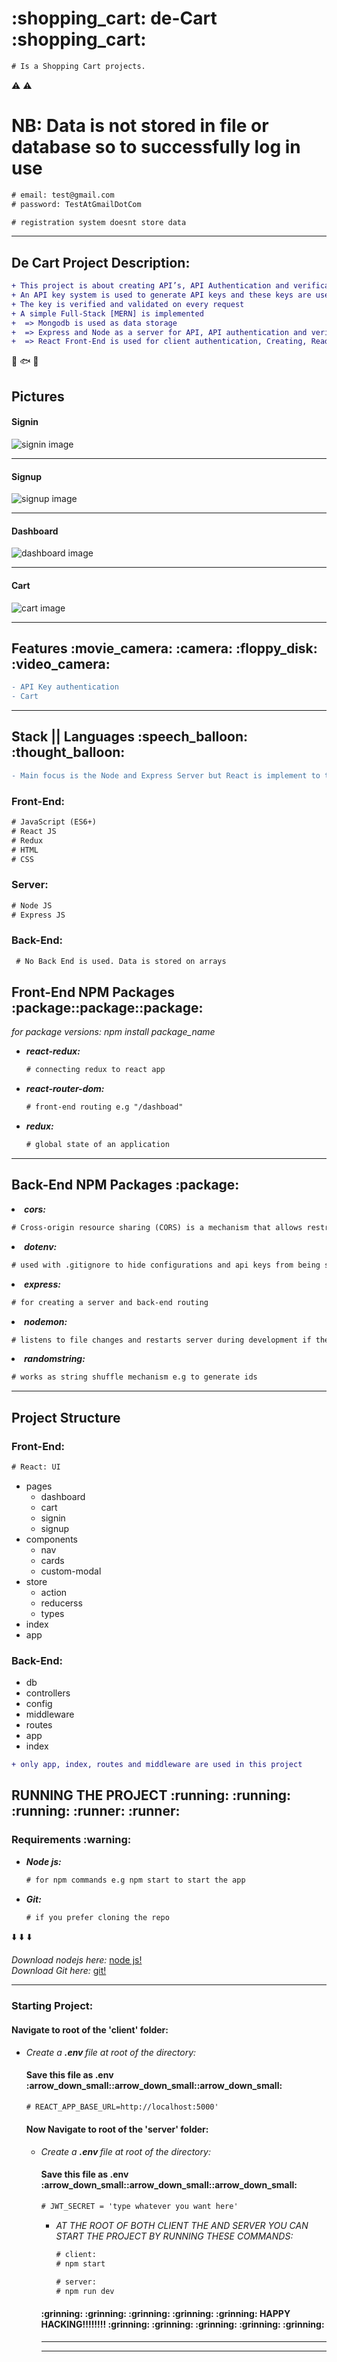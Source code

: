 <h1>:shopping_cart: de-Cart :shopping_cart:</h1>

```diff
# Is a Shopping Cart projects.
```
:warning: :warning:                                                                
<h1>NB: Data is not stored in file or database so to successfully log in use  </h1>

```diff
# email: test@gmail.com
# password: TestAtGmailDotCom
```

```diff
# registration system doesnt store data
```

<hr />

<h2> De Cart Project Description: </h2>

 ```diff
 + This project is about creating API’s, API Authentication and verification when getting data
 + An API key system is used to generate API keys and these keys are used to perform cart system actions such as: Create cart, Get Cart, Update Cart and Delete Cart [CRUD operations]
 + The key is verified and validated on every request
 + A simple Full-Stack [MERN] is implemented
 +  => Mongodb is used as data storage
 +  => Express and Node as a server for API, API authentication and verification
 +  => React Front-End is used for client authentication, Creating, Reading, Updating and Deleting cart
```
:cherries: :fish: :iphone:



<h2>Pictures</h2>

<h4> Signin </h4>

![signin image](/screenshots/signin.png)

<hr />

<h4> Signup </h4>

![signup image](/screenshots/signup.png)

<hr />

<h4> Dashboard </h4>

![dashboard image](/screenshots/dashboard.png)

<hr />

<h4> Cart </h4>

![cart image](/screenshots/cart.png)

<hr />




<h2> Features :movie_camera: :camera: :floppy_disk: :video_camera:</h2>  

```diff
- API Key authentication
- Cart
```
<hr />

<h2> Stack || Languages :speech_balloon: :thought_balloon:</h2> 

```diff
- Main focus is the Node and Express Server but React is implement to test the app
```

<h3> Front-End: </h3>

```diff
# JavaScript (ES6+)
# React JS
# Redux
# HTML
# CSS
```

<h3> Server: </h3>

```diff
# Node JS
# Express JS
```

<h3> Back-End: </h3>

```diff
 # No Back End is used. Data is stored on arrays
```


<h2>Front-End NPM Packages :package::package::package:</h2>
<em>for package versions: npm install package_name</em>

 <ul>
 
   <li>
      <em>
        <strong>
          react-redux:
        </strong>
       </em>
    </li>

```diff
# connecting redux to react app
```

   <li>
      <em>
        <strong>
          react-router-dom:
        </strong>
       </em>
    </li>
    
```diff
# front-end routing e.g "/dashboad"
```

   <li>
      <em>
        <strong>
          redux:
        </strong>
       </em>
    </li>
    
```diff
# global state of an application
```

  </ul>
  
<hr />

<h2>Back-End NPM Packages :package:</h2> 

   <li>
      <em>
        <strong>
          cors:
        </strong>
       </em>
    </li>
    
```diff
# Cross-origin resource sharing (CORS) is a mechanism that allows restricted resources on a web page to be requested from another domain outside the domain from which the first resource was served.
```
  <li>
      <em>
        <strong>
          dotenv:
        </strong>
       </em>
    </li>
    
```diff
# used with .gitignore to hide configurations and api keys from being shared on github
```

  <li>
      <em>
        <strong>
          express:
        </strong>
       </em>
    </li>
    
```diff
# for creating a server and back-end routing
```

  <li>
      <em>
        <strong>
          nodemon:
        </strong>
       </em>
    </li>
    
```diff
# listens to file changes and restarts server during development if they are any changes made to the file
```

<li>
      <em>
        <strong>
          randomstring:
        </strong>
       </em>
    </li>
    
```diff
# works as string shuffle mechanism e.g to generate ids
```

  </ul>

<hr />



<h2> Project Structure </h2>

<h3> Front-End: </h3>

```diff
# React: UI
```
- pages
  - dashboard
  - cart
  - signin
  - signup
- components
   - nav
   - cards
   - custom-modal
- store
  - action
  - reducerss
  - types
- index
- app


<h3> Back-End: </h3>

 - db
 - controllers
 - config
 - middleware
 - routes
 - app
 - index

```diff
+ only app, index, routes and middleware are used in this project
```

<h2> RUNNING THE PROJECT :running: :running: :running: :runner: :runner:</h2> 


<h3> Requirements :warning:</h3> 

<ul>
   <li>
      <em>
        <strong>
          Node js:
        </strong>
       </em>
    </li>
    
```diff
# for npm commands e.g npm start to start the app
```

  <li>
      <em>
        <strong>
          Git:
        </strong>
       </em>
    </li>
    
```diff
# if you prefer cloning the repo
```

</ul>

:arrow_down: :arrow_down: :arrow_down:

<em>Download nodejs here:</em> [node js!](https://nodejs.org/en/)<br />
<em>Download Git here:</em> [git!](https://git-scm.com/)

<hr />


<h3> Starting Project: </h3>

<h4> Navigate to root of the 'client' folder: </h4>

<ul>
   <li>
      <em>
        Create a 
        <strong>
          .env 
        </strong>
        file at root of the directory:
       </em>
    </li>

<h4> Save this file as .env :arrow_down_small::arrow_down_small::arrow_down_small: </h4>
    
```diff
# REACT_APP_BASE_URL=http://localhost:5000'
```

<h4> Now Navigate to root of the 'server' folder: </h4>

<ul>
   <li>
      <em>
        Create a 
        <strong>
          .env 
        </strong>
        file at root of the directory:
       </em>
    </li>

<h4> Save this file as .env :arrow_down_small::arrow_down_small::arrow_down_small: </h4>
    
```diff
# JWT_SECRET = 'type whatever you want here'
```
<ul>
   <li>
      <em>
        AT THE ROOT OF BOTH CLIENT THE AND SERVER YOU CAN START THE PROJECT BY RUNNING THESE COMMANDS:
       </em>
    </li>
    
```diff
# client:
# npm start
```
 
 ```diff
# server:
# npm run dev
```
</ul>

<h4> :grinning: :grinning: :grinning: :grinning: :grinning: HAPPY HACKING!!!!!!!! :grinning: :grinning: :grinning: :grinning: :grinning: </h4>

<hr />
<hr />












